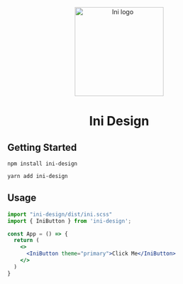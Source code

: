 <p align="center">
  <a href="http://ovinsyah.com/">
    <img width="200" src="https://ovinsyah.com/ini-logo.png" alt="Ini logo">
  </a>
  <h1 align="center">Ini Design</h1>
</p>

## Getting Started
```
npm install ini-design
```
```
yarn add ini-design
```
## Usage
```jsx
import "ini-design/dist/ini.scss"
import { IniButton } from 'ini-design';

const App = () => {
  return (
    <>
      <IniButton theme="primary">Click Me</IniButton>
    </>
  )
}
```